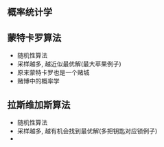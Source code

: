 
## 概率统计学

## 蒙特卡罗算法
- 随机性算法
- 采样越多, 越近似最优解(最大苹果例子)
- 原来蒙特卡罗也是一个赌城
- 赌博中的概率学 

## 拉斯维加斯算法
- 随机性算法
- 采样越多, 越有机会找到最优解(多把钥匙对应锁例子)
- 
